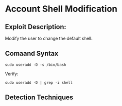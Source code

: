 # Account Shell Modification

## **Exploit Description:**

Modify the user to change the default shell.

## Comaand Syntax
```
sudo useradd -D -s /bin/bash
```
Verify:
```
sudo useradd -D | grep -i shell
```

## Detection Techniques
```

```